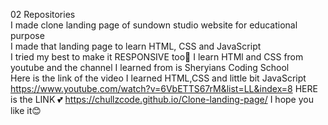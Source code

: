 02 Repositories <br>
I made clone landing page of sundown studio website for educational purpose <br>
I made that landing page to learn HTML, CSS and JavaScript <br>
I tried my best to make it RESPONSIVE too👀 
I learn HTMl and CSS from youtube and the channel I learned from is Sheryians Coding School <br>
Here is the link of the video I learned HTML,CSS and little bit JavaScript https://www.youtube.com/watch?v=6VbETTS67rM&list=LL&index=8
HERE is the LINK 💕 https://chullzcode.github.io/Clone-landing-page/
I hope you like it😊
